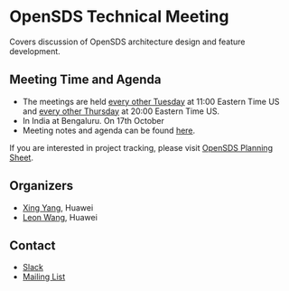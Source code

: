 # OpenSDS Technical Meeting

Covers discussion of OpenSDS architecture design and feature development.

## Meeting Time and Agenda

- The meetings are held [every other Tuesday](https://zoom.us/j/777978108) at
  11:00 Eastern Time US and [every other Thursday](https://zoom.us/j/229373941)
  at 20:00 Eastern Time US.
- In India at Bengaluru. On 17th October
- Meeting notes and agenda can be found [here](https://docs.google.com/document/d/1JlxAAOtvZvvf_KhVr8XQa6mUD7lkHOXlxuGruTKEukE/edit#).

If you are interested in project tracking, please visit [OpenSDS Planning Sheet](https://docs.google.com/spreadsheets/d/1OZat5p1Hz5Df7eCb30stPp112Wg8_pfnceVvATGgeVI/edit?usp=sharing).

## Organizers

- [Xing Yang](https://github.com/xing-yang), Huawei
- [Leon Wang](https://github.com/leonwanghui), Huawei

## Contact

- [Slack](https://opensds.slack.com)
- [Mailing List](https://lists.opensds.io/g/opensds/)


